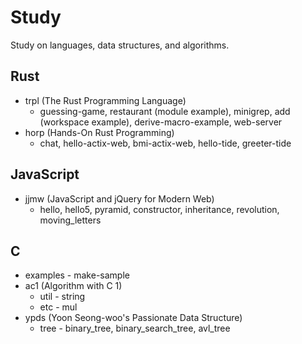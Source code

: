 # Study
Study on languages, data structures, and algorithms.

## Rust
- trpl (The Rust Programming Language)
    - guessing-game, restaurant (module example), minigrep, add (workspace example), derive-macro-example, web-server
- horp (Hands-On Rust Programming)
    - chat, hello-actix-web, bmi-actix-web, hello-tide, greeter-tide

## JavaScript
- jjmw (JavaScript and jQuery for Modern Web)
    - hello, hello5, pyramid, constructor, inheritance, revolution, moving_letters

## C
- examples - make-sample
- ac1 (Algorithm with C 1)
    - util - string
    - etc - mul
- ypds (Yoon Seong-woo's Passionate Data Structure) 
    - tree - binary_tree, binary_search_tree, avl_tree
